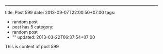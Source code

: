 ---
title: Post 599
date: 2013-09-07T22:00:50+07:00
tags:
  - random post
  - post has 5
category:
  - random post
  - ""
updated: 2013-03-22T06:37:54+07:00

This is content of post 599